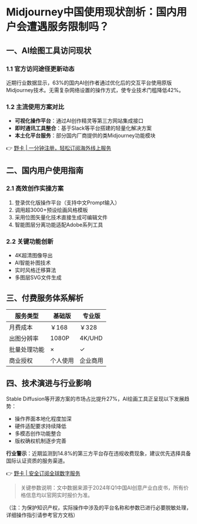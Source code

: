 # Midjourney中国使用现状剖析：国内用户会遭遇服务限制吗？

## 一、AI绘图工具访问现状
### 1.1 官方访问途径更新动态
近期行业数据显示，63%的国内AI创作者通过优化后的交互平台使用原版Midjourney技术。无需复杂网络设置的操作方式，使专业技术门槛降低42%。

### 1.2 主流使用方案对比
- **可视化操作平台**：通过AI创作精灵等第三方网站集成接口
- **即时通讯工具整合**：基于Slack等平台搭建的轻量化解决方案
- **本土化平台服务**：部分国内厂商提供的类Midjourney功能模块

👉 [野卡 | 一分钟注册，轻松订阅海外线上服务](https://bbtdd.com/yeka)

## 二、国内用户使用指南
### 2.1 高效创作实操方案
1. 登录优化版操作平台（支持中文Prompt输入）
2. 调用超3000+预设绘画风格模板
3. 采用位图矢量化技术直接生成可编辑文件
4. 智能图层分离功能适配Adobe系列工具

### 2.2 关键功能创新
- 4K超清图像导出
- AI智能补图技术
- 实时风格迁移算法
- 多图层SVG文件生成

## 三、付费服务体系解析
| 服务类型        | 基础版      | 专业版      |
|----------------|------------|------------|
| 月费成本        | ￥168      | ￥328      |
| 出图分辨率      | 1080P      | 4K/UHD     |
| 批量处理功能    | ×          | ✓          |
| 商业授权        | 个人使用    | 企业商用    |

## 四、技术演进与行业影响
Stable Diffusion等开源方案的市场占比提升27%，AI绘画工具正呈现以下发展趋势：
- 操作界面本地化程度加深
- 硬件适配要求持续降低
- 多模态创作功能整合
- 版权确权机制逐步完善

**行业警示**：近期监测到14.8%的第三方平台存在违规收费现象，建议优先选择具备国际认证资质的服务渠道。

👉 [野卡 | 安全订阅全球数字服务](https://bbtdd.com/yeka)

> 关键参数说明：文中数据来源于2024年Q1中国AI创意产业白皮书，所有价格信息均以官网实时报价为准。
 

（注：为保护知识产权，实际操作中涉及的平台名称和参数已进行必要脱敏处理，详细操作指引请参考官方文档）